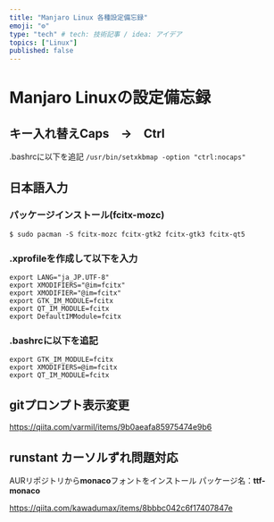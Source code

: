 ```yaml
---
title: "Manjaro Linux 各種設定備忘録"
emoji: "⚙"
type: "tech" # tech: 技術記事 / idea: アイデア
topics: ["Linux"]
published: false
---
```


# Manjaro Linuxの設定備忘録

## キー入れ替えCaps　→　Ctrl
.bashrcに以下を追記
`/usr/bin/setxkbmap -option "ctrl:nocaps"`

## 日本語入力
### パッケージインストール(fcitx-mozc)
```
$ sudo pacman -S fcitx-mozc fcitx-gtk2 fcitx-gtk3 fcitx-qt5
```

### .xprofileを作成して以下を入力
```
export LANG="ja_JP.UTF-8"
export XMODIFIERS="@im=fcitx"
export XMODIFIER="@im=fcitx"
export GTK_IM_MODULE=fcitx
export QT_IM_MODULE=fcitx
export DefaultIMModule=fcitx
```

### .bashrcに以下を追記
```
export GTK_IM_MODULE=fcitx
export XMODIFIERS=@im=fcitx
export QT_IM_MODULE=fcitx
```

## gitプロンプト表示変更
https://qiita.com/varmil/items/9b0aeafa85975474e9b6

## runstant カーソルずれ問題対応
AURリポジトリから**monaco**フォントをインストール
パッケージ名：**ttf-monaco**

https://qiita.com/kawadumax/items/8bbbc042c6f17407847e